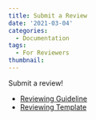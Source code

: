 ```yaml
---
title: Submit a Review
date: '2021-03-04'
categories:
  - Documentation
tags:
  - For Reviewers
thumbnail:
---                            
```


Submit a review!

 - [Reviewing Guideline](/review-guide/)
 - [Reviewing Template](/review-template/)
